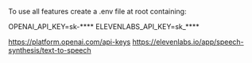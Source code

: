 To use all features create a .env file at root containing:

OPENAI_API_KEY=sk-****
ELEVENLABS_API_KEY=sk_****

https://platform.openai.com/api-keys
https://elevenlabs.io/app/speech-synthesis/text-to-speech


